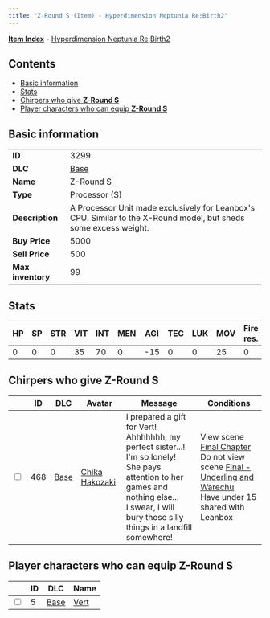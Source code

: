 ```yaml
---
title: "Z-Round S (Item) - Hyperdimension Neptunia Re;Birth2"
---
```


[**Item Index**](/neptunia/rb2/item/index.html) - [Hyperdimension Neptunia Re;Birth2](/neptunia/rb2)

## Contents

- [Basic information](#basic-information)
- [Stats](#stats)
- [Chirpers who give **Z-Round S**](#chirpers-who-give-z-round-s)
- [Player characters who can equip **Z-Round S**](#player-characters-who-can-equip-z-round-s)

## Basic information

|   |   |
| -- | -- |
| **ID** | 3299 |
| **DLC** | [Base](/neptunia/rb2/dlc/0-base.html) |
| **Name** | Z-Round S |
| **Type** | Processor (S) |
| **Description** | A Processor Unit made exclusively for Leanbox's CPU. Similar to the X-Round model, but sheds some excess weight. |
| **Buy Price** | 5000 |
| **Sell Price** | 500 |
| **Max inventory** | 99 |

## Stats

| HP | SP | STR | VIT | INT | MEN | AGI | TEC | LUK | MOV | Fire res. | Ice res. | Wind res. | Lightning res. |
| -- | -- | --- | --- | --- | --- | --- | --- | --- | --- | --------- | -------- | --------- | -------------- |
| 0 | 0 | 0 | 35 | 70 | 0 | -15 | 0 | 0 | 25 | 0 | 0 | 0 | 0 |

## Chirpers who give **Z-Round S**

|    | ID | DLC | Avatar | Message | Conditions |
| -- | -- | --- | ------ | ------- | ---------- |
| <input type="checkbox" id="rb2-chirper-event-0-468" class="trackbox" /> | 468 | [Base](/neptunia/rb2/dlc/0-base.html) | [Chika Hakozaki](/neptunia/rb2/avatar/0-47-chika-hakozaki.html) | I prepared a gift for Vert!<br />Ahhhhhhh, my perfect sister...!<br />I'm so lonely! She pays attention to her games and nothing else...<br />I swear, I will bury those silly things in a landfill somewhere! | View scene [Final Chapter](/neptunia/rb2/scene/0-467-final-chapter.html)<br />Do not view scene [Final - Underling and Warechu](/neptunia/rb2/scene/0-468-final-underling-and-warechu.html)<br />Have under 15 shared with Leanbox<br /> |

## Player characters who can equip **Z-Round S**

|    | ID | DLC | Name |
| -- | -- | --- | ---- |
| <input type="checkbox" id="rb2-player-0-5" class="trackbox" /> | 5 | [Base](/neptunia/rb2/dlc/0-base.html) | [Vert](/neptunia/rb2/player/0-5-vert.html) |